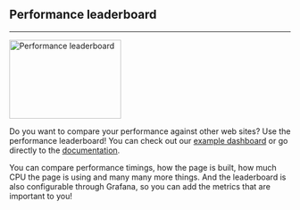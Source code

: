 ## Performance leaderboard
* * *
[<img src="{{site.baseurl}}/img/leaderboard.png" class="pull-left img-big" alt="Performance leaderboard" width="200" height="141">]({{site.baseurl}}/documentation/sitespeed.io/leaderboard/)

Do you want to compare your performance against other web sites? Use the performance leaderboard! You can check out our [example dashboard](https://dashboard.sitespeed.io/dashboard/db/leaderboard) or go directly to the [documentation]({{site.baseurl}}/documentation/sitespeed.io/leaderboard/). 

You can compare performance timings, how the page is built, how much CPU the page is using and many many more things. And the leaderboard is also configurable through Grafana, so you can add the metrics that are important to you!

